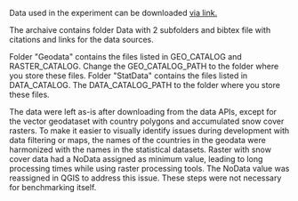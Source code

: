Data used in the experiment can be downloaded [via link.](https://drive.google.com/file/d/10hLDCTMnaMAXyUCxFjUt4iK7tX9XyXZu/view?usp=drive_link)

The archaive contains folder Data with 2 subfolders and bibtex file with citations and links for the data sources.

Folder "Geodata" contains the files listed in GEO_CATALOG and RASTER_CATALOG. Change the GEO_CATALOG_PATH to the folder where you store these files.
Folder "StatData" contains the files listed in DATA_CATALOG. The DATA_CATALOG_PATH to the folder where you store these files.

The data were left as-is after downloading from the data APIs, except for the vector geodataset with country polygons and accumulated snow cover rasters. To make it easier to visually identify issues during development with data filtering or maps, the names of the countries in the geodata were harmonized with the names in the statistical datasets. Raster with snow cover data had a NoData assigned as minimum value, leading to long processing times while using raster processing tools. The NoData value was reassigned in QGIS to address this issue. These steps were not necessary for benchmarking itself. 
